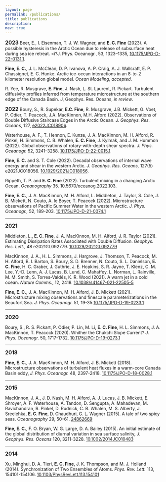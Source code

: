 ```yaml
---
layout: page
permalink: /publications/
title: publications
description:
nav: true
---
```

<big><b>2023</b></big>
Beer, E., I. Eisenman, T. J. W. Wagner, and <b>E. C. Fine</b> (2023). A possible hysteresis in the Arctic Ocean due to release of subsurface heat during sea ice retreat. <i?J. Phys. Oceanogr.</i>, 53, 1323–1335, <a href="https://doi.org/10.1175/JPO-D-22-0131.1.">10.1175/JPO-D-22-0131.1</a>.

<b>Fine, E. C.</b>, J. L. McClean, D. P. Ivanova, A. P. Craig, A. J. Wallcraft, E. P. Chassignet, E. C. Hunke. Arctic ice-ocean interactions in an 8-to-2 kilometer resolution global model. <i>Ocean Modeling, accepted</i>.

R. Yee, R. Musgrave, <b>E. Fine</b>, J. Nash, L. St. Laurent, R. Pickart. Turbulent diffusivity profiles inferred from temperature microstructure at the southern edge of the Canada Basin. J, Geophys. Res. Oceans, <i>in review</i>.

<big><b>2022</b></big>
Boury, S., R. Supekar, <b>E.C. Fine</b>, R. Musgrave, J.B. Mickett, G. Voet, P. Odier, T. Peacock, J.A. MacKinnon, M.H. Alford (2022). Observations of Double Diffusive Staircase Edges in the Arctic Ocean. <i>J. Geophys. Res. Oceans</i>, 127, <a href="https://doi.org/10.1029/2022JC018906">e2022JC018906</a>.

Waterhouse, A. F., T. Hennon, E. Kunze, J. A. MacKinnon, M. H. Alford, R. Pinkel, H. Simmons, C. B. Whalen, <b>E. C. Fine</b>, J. Kylmak, and J. M. Hummon (2022). Global observations of rotary-with-depth shear spectra. <i>J. Phys. Oceanogr.</i> 52, 3241–3258. <a href="https://doi.org/ 10.1175/JPO-D-22-0015.1">10.1175/JPO-D-22-0015.1</a>.

<b>Fine, E. C.</b> and S. T. Cole (2022). Decadal observations of internal wave energy and shear in the western Arctic. <i>J. Geophys. Res. Oceans,</i> 127(5) e2021JC018056. <a href="https://doi.org/10.1029/2021JC018056">10.1029/2021JC018056</a>.

Rippeth, T. P. and <b>E. C. Fine</b> (2022). Turbulent mixing in a changing Arctic Ocean. <i>Oceanography</i> 35. <a href="https://doi.org/10.5670/oceanog.2022.103">10.5670/oceanog.2022.103</a>.

<b>Fine, E. C.</b>, J. A. MacKinnon, M. H. Alford, L. Middleton, J. Taylor, S. Cole, J. B. Mickett, N. Couto, A. le Boyer, T. Peacock (2022). Microstructure observations of Pacific Summer Water in the western Arctic. <i>J. Phys. Oceanogr.,</i> 52, 189-203. <a href="https://doi.org/10.1175/JPO-D-21-0074.1">10.1175/JPO-D-21-0074.1</a>
<hr>
<big><b>2021</b></big>

Middleton, L., <b>E. C. Fine</b>, J. A. MacKinnon, M. H. Alford, J. R. Taylor (2021). Estimating Dissipation Rates Associated with Double Diffusion. <i>Geophys. Res. Lett.</i>, 48 e2021GL092779. <a href="https://doi.org/10.1029/2021GL092779">10.1029/2021GL092779</a>

MacKinnon, J. A., H. L. Simmons, J. Hargrove, J. Thomson, T. Peacock, M. H. Alford, B. I. Barton, S. Boury, S. D. Brenner, N. Couto, S. L. Danielson, <b>E. C. Fine</b>, H. C. Graber, J. Guthrie, J. E. Hopkins, S. R. Jayne, T. Klenz, C. M. Lee, Y.-D. Lenn, A. J. Lucas, B. Lund, C. Mahaffey, L. Norman, L. Rainville, M. M. Smith, S. Torres-Valdés, K. R. Wood (2021). A warm jet in a cold ocean. <i>Nature Comms.</i>, 12, 2418. <a href="https://doi.org/10.1038/s41467-021-22505-5">10.1038/s41467-021-22505-5</a>


<b>Fine, E. C.</b>, J. A. MacKinnon, M. H. Alford, J. B. Mickett (2021). Microstructure mixing observations and finescale parameterizations in the Beaufort Sea. <i>J. Phys. Oceanogr.</i> 51, 19-35 <a href="https://doi.org/10.1175/JPO-D-19-0233.1">10.1175/JPO-D-19-0233.1</a>
<hr>
<big><b>2020</b></big>

Boury, S., R. S. Pickart, P. Odier, P. Lin, M. Li, <b>E. C. Fine</b>, H. L. Simmons, J. A. MacKinnon, T. Peacock (2020). Whither the Chukchi Slope Current? <i>J. Phys. Oceanogr.</i> 50, 1717-1732. <a href="https://doi.org/10.1175/JPO-D-19-0273.1">10.1175/JPO-D-19-0273.1</a>
<hr>
<big><b>2018</b></big>

<b>Fine, E. C.</b>, J. A. MacKinnon, M. H. Alford, J. B. Mickett (2018). Microstructure observations of turbulent heat fluxes in a warm-core Canada Basin eddy, <i>J. Phys. Oceanogr.</i> 48, 2397-2418. <a href="https://doi.org/10.1175/JPO-D-18-0028.1">10.1175/JPO-D-18-0028.1</a>
<hr>
<big><b>2015</b></big>

MacKinnon, J. A., J. D. Nash, M. H. Alford, A. J. Lucas, J. B. Mickett, E. Shroyer, A. F. Waterhouse, A. Tandon, D. Sengupta, A. Mahadevan, M. Ravichandran, R. Pinkel, D. Rudnick, C. B. Whalen, M. S. Alberty, J. Sreelehka, <b>E. C. Fine</b>, D. Chaudhuri, G. L. Wagner (2015). A tale of two spicy seas. <i>Oceanography</i> 29, 50–61. <a href="http://www.jstor.org/stable/24862669">24862669</a>


<b>Fine, E. C.</b>, F. O. Bryan, W. G. Large, D. A. Bailey (2015). An initial estimate of the global distribution of diurnal variation in sea surface salinity, <i>J. Geophys. Res. Oceans</i> 120, 3211-3228. <a href="https://doi.org/10.1002/2014JC010483">10.1002/2014JC010483</a>
<hr>
<big><b>2014</b></big>

Xu, Minghui, D. A. Tieri, <b>E. C. Fine</b>, J. K. Thompson, and M. J. Holland (2014). Synchronization of Two Ensembles of Atoms. <i>Phys. Rev. Lett.</i> 113, 154101-154106. <a href="https://doi.org/10.1103/PhysRevLett.113.154101">10.1103/PhysRevLett.113.154101</a>
